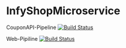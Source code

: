 # InfyShopMicroservice

CouponAPI-Pipeline
[![Build Status](https://dev.azure.com/lateefrasheed10/Microservice_Architecture/_apis/build/status/couponapi-pipeline?branchName=master)](https://dev.azure.com/lateefrasheed10/Microservice_Architecture/_build/latest?definitionId=3&branchName=master)


Web-Pipiline
[![Build Status](https://dev.azure.com/lateefrasheed10/Microservice_Architecture/_apis/build/status/web-pipeline?branchName=master)](https://dev.azure.com/lateefrasheed10/Microservice_Architecture/_build/latest?definitionId=2&branchName=master)

